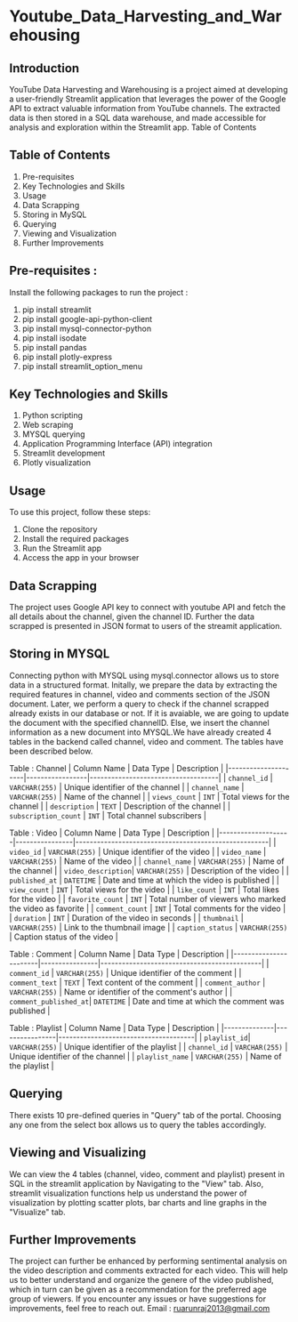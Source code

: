# Youtube_Data_Harvesting_and_Warehousing 
## Introduction 
YouTube Data Harvesting and Warehousing is a project aimed at developing a user-friendly Streamlit application that leverages the power of the Google API to extract valuable information from YouTube channels. The extracted data is then stored in a SQL data warehouse, and made accessible for analysis and exploration within the Streamlit app.
Table of Contents

## Table of Contents
1. Pre-requisites
2. Key Technologies and Skills
3. Usage
4. Data Scrapping
5. Storing in MySQL
6. Querying
7. Viewing and Visualization
8. Further Improvements

## Pre-requisites :
Install the following packages to run the project :
1. pip install streamlit
2. pip install google-api-python-client
3. pip install mysql-connector-python
4. pip install isodate
5. pip install pandas
6. pip install plotly-express
7. pip install streamlit_option_menu

## Key Technologies and Skills
1. Python scripting
2. Web scraping
3. MYSQL querying
4. Application Programming Interface (API) integration
5. Streamlit development
6. Plotly visualization

## Usage
To use this project, follow these steps:
1. Clone the repository
2. Install the required packages
3. Run the Streamlit app
4. Access the app in your browser

## Data Scrapping
The project uses Google API key to connect with youtube API and fetch the all details about the channel, given the channel ID. Further the data scrapped is presented in JSON format to users of the streamit application.

## Storing in MYSQL
Connecting python with MYSQL using mysql.connector allows us to store data in a structured format. Initally, we prepare the data by extracting the required features in channel, video and comments section of the JSON document. Later, we perform a query to check if the channel scrapped already exists in our database or not. If it is avaiable, we are going to update the document with the specified channelID. Else, we insert the channel information as a new document into MYSQL.We have already created 4 tables in the backend called channel, video and comment. The tables have been described below.

Table : Channel
| Column Name         | Data Type       | Description                        |
|---------------------|-----------------|------------------------------------|
| `channel_id`        | `VARCHAR(255)`  | Unique identifier of the channel   |
| `channel_name`      | `VARCHAR(255)`  | Name of the channel                |
| `views_count`       | `INT`           | Total views for the channel        |
| `description`       | `TEXT`          | Description of the channel         |
| `subscription_count`  | `INT`         | Total channel subscribers          |

Table : Video
| Column Name        | Data Type      | Description                                          |
|--------------------|----------------|------------------------------------------------------|
| `video_id`         | `VARCHAR(255)` | Unique identifier of the video                       |
| `video_name`       | `VARCHAR(255)` | Name of the video                                    |
| `channel_name`     | `VARCHAR(255)` | Name of the channel                                  |
| `video_description`| `VARCHAR(255)` | Description of the video                             |
| `published_at`     | `DATETIME`     | Date and time at which the video is published        |
| `view_count`       | `INT`          | Total views for the video                            |
| `like_count`       | `INT`          | Total likes for the video                            |
| `favorite_count`   | `INT`          | Total number of viewers who marked the video as favorite |
| `comment_count`    | `INT`          | Total comments for the video                         |
| `duration`         | `INT`          | Duration of the video in seconds                     |
| `thumbnail`        | `VARCHAR(255)` | Link to the thumbnail image                          |
| `caption_status`   | `VARCHAR(255)` | Caption status of the video                          |

Table : Comment
| Column Name           | Data Type      | Description                                 |
|-----------------------|----------------|---------------------------------------------|
| `comment_id`          | `VARCHAR(255)` | Unique identifier of the comment            |
| `comment_text`        | `TEXT`         | Text content of the comment                 |
| `comment_author`      | `VARCHAR(255)` | Name or identifier of the comment's author  |
| `comment_published_at`| `DATETIME`     | Date and time at which the comment was published |

Table : Playlist
| Column Name  | Data Type      | Description                          |
|--------------|----------------|--------------------------------------|
| `playlist_id`| `VARCHAR(255)` | Unique identifier of the playlist    |
| `channel_id` | `VARCHAR(255)` | Unique identifier of the channel     |
| `playlist_name` | `VARCHAR(255)` | Name of the playlist                |

## Querying
There exists 10 pre-defined queries in "Query" tab of the portal. Choosing any one from the select box allows us to query the tables accordingly.

## Viewing and Visualizing
We can view the 4 tables (channel, video, comment and playlist) present in SQL in the streamlit application by Navigating to the "View" tab.
Also, streamlit visualization functions help us understand the power of visualization by plotting scatter plots, bar charts and line graphs in the "Visualize" tab.

## Further Improvements
The project can further be enhanced by performing sentimental analysis on the video description and comments extracted for each video. This will help us to better understand and organize the genere of the video published, which in turn can be given as a recommendation for the preferred age group of viewers.
If you encounter any issues or have suggestions for improvements, feel free to reach out.
Email : [ruarunraj2013@gmail.com](mailto:ruarunraj2013@gmail.com)

